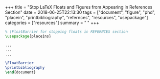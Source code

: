 +++
title = "Stop LaTeX Floats and Figures from Appearing in References Section"
date = 2018-06-25T22:13:30
tags = ["document", "figure", "phd", "placein", "printbibliography", "refernces", "resources", "usepackage"]
categories = ["resources"]
summary = " "
+++


```latex
% \FloatBarrier for stopping floats in REFERNCES section
\usepackage{placeins}

...
...
...

\FloatBarrier
\printbibliography
\end{document}
```
